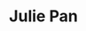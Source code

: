 ---
layout: post
title: Julie Pan
image: /lib/img/people/headshot/julie-pan.jpg
position: Startup Week
twitter: julie_panda
weight: 5
---